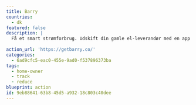 ```yaml
---
title: Barry
countries:
  - dk
featured: false
description: |
  Få et smart strømforbrug. Udskift din gamle el-leverandør med en app til din strøm.
  
action_url: 'https://getbarry.co/'
categories:
  - 6ad9cfc5-eac0-455e-9ad0-f537896373ba
tags:
  - home-owner
  - track
  - reduce
blueprint: action
id: 9eb88641-63b8-45d5-a932-18c803c40dee
---
```


